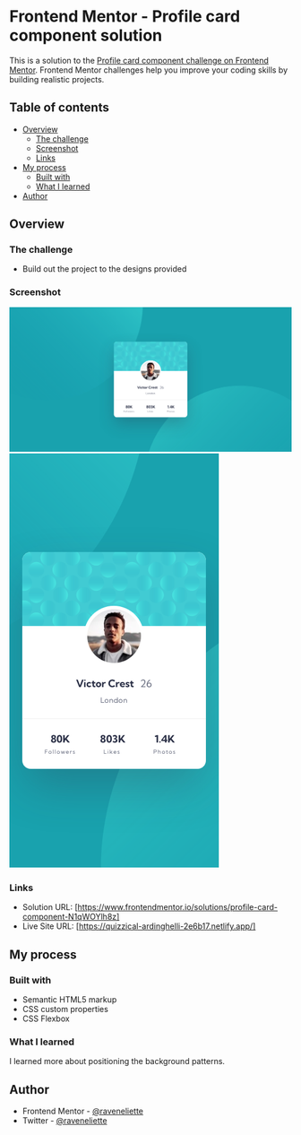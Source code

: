# Frontend Mentor - Profile card component solution

This is a solution to the [Profile card component challenge on Frontend Mentor](https://www.frontendmentor.io/challenges/profile-card-component-cfArpWshJ). Frontend Mentor challenges help you improve your coding skills by building realistic projects. 

## Table of contents

- [Overview](#overview)
  - [The challenge](#the-challenge)
  - [Screenshot](#screenshot)
  - [Links](#links)
- [My process](#my-process)
  - [Built with](#built-with)
  - [What I learned](#what-i-learned)
- [Author](#author)

## Overview

### The challenge

- Build out the project to the designs provided

### Screenshot

![](./images/desktop-view.png)
![](./images/mobile-view.png)

### Links

- Solution URL: [https://www.frontendmentor.io/solutions/profile-card-component-N1qWOYlh8z]
- Live Site URL: [https://quizzical-ardinghelli-2e6b17.netlify.app/]

## My process

### Built with

- Semantic HTML5 markup
- CSS custom properties
- CSS Flexbox

### What I learned

I learned more about positioning the background patterns.

## Author

- Frontend Mentor - [@raveneliette](https://www.frontendmentor.io/profile/raveneliette)
- Twitter - [@raveneliette](https://twitter.com/raveneliette)
